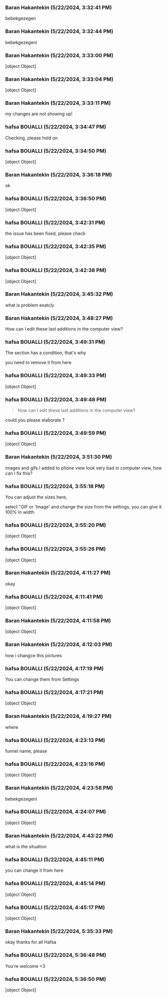 ### Baran Hakantekin (5/22/2024, 3:32:41 PM)

bebekgezegen

### Baran Hakantekin (5/22/2024, 3:32:44 PM)

bebekgezegeni

### Baran Hakantekin (5/22/2024, 3:33:00 PM)

[object Object]

### Baran Hakantekin (5/22/2024, 3:33:04 PM)

[object Object]

### Baran Hakantekin (5/22/2024, 3:33:11 PM)

my changes are not showing up!

### hafsa BOUALLI (5/22/2024, 3:34:47 PM)

Checking, please hold on

### hafsa BOUALLI (5/22/2024, 3:34:50 PM)

[object Object]

### Baran Hakantekin (5/22/2024, 3:36:18 PM)

ok

### hafsa BOUALLI (5/22/2024, 3:36:50 PM)

[object Object]

### hafsa BOUALLI (5/22/2024, 3:42:31 PM)

the issue has been fixed, please check

### hafsa BOUALLI (5/22/2024, 3:42:35 PM)

[object Object]

### hafsa BOUALLI (5/22/2024, 3:42:38 PM)

[object Object]

### Baran Hakantekin (5/22/2024, 3:45:32 PM)

what is problem exatcly

### Baran Hakantekin (5/22/2024, 3:48:27 PM)

How can I edit these last additions in the computer view?

### hafsa BOUALLI (5/22/2024, 3:49:31 PM)

The section has a condition, that's why 

you need to remove it from here

### hafsa BOUALLI (5/22/2024, 3:49:33 PM)

[object Object]

### hafsa BOUALLI (5/22/2024, 3:49:48 PM)

> How can I edit these last additions in the computer view?

could you please elaborate ?

### hafsa BOUALLI (5/22/2024, 3:49:59 PM)

[object Object]

### Baran Hakantekin (5/22/2024, 3:51:30 PM)

images and gifs I added to phone view look very bad in computer view, how can I fix this?

### hafsa BOUALLI (5/22/2024, 3:55:18 PM)

You can adjust the sizes here, 

select "GIF or 'Image' and change the size from the settings, you can give it 100% in width

### hafsa BOUALLI (5/22/2024, 3:55:20 PM)

[object Object]

### hafsa BOUALLI (5/22/2024, 3:55:26 PM)

[object Object]

### Baran Hakantekin (5/22/2024, 4:11:27 PM)

okay

### hafsa BOUALLI (5/22/2024, 4:11:41 PM)

[object Object]

### Baran Hakantekin (5/22/2024, 4:11:58 PM)

[object Object]

### Baran Hakantekin (5/22/2024, 4:12:03 PM)

how i changce this pictures

### hafsa BOUALLI (5/22/2024, 4:17:19 PM)

You can change them from Settings

### hafsa BOUALLI (5/22/2024, 4:17:21 PM)

[object Object]

### Baran Hakantekin (5/22/2024, 4:19:27 PM)

where

### hafsa BOUALLI (5/22/2024, 4:23:13 PM)

funnel name, please

### hafsa BOUALLI (5/22/2024, 4:23:16 PM)

[object Object]

### Baran Hakantekin (5/22/2024, 4:23:58 PM)

bebekgezegeni

### hafsa BOUALLI (5/22/2024, 4:24:07 PM)

[object Object]

### Baran Hakantekin (5/22/2024, 4:43:22 PM)

what is the situation

### hafsa BOUALLI (5/22/2024, 4:45:11 PM)

you can change it from here

### hafsa BOUALLI (5/22/2024, 4:45:14 PM)

[object Object]

### hafsa BOUALLI (5/22/2024, 4:45:17 PM)

[object Object]

### Baran Hakantekin (5/22/2024, 5:35:33 PM)

okay thanks for all Hafsa

### hafsa BOUALLI (5/22/2024, 5:36:48 PM)

You're welcome <3

### hafsa BOUALLI (5/22/2024, 5:36:50 PM)

[object Object]
